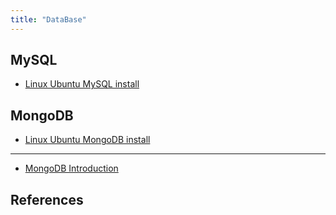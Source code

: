 ```yaml
---
title: "DataBase"
---
```


## MySQL

* [Linux Ubuntu MySQL install](/blog/ubuntu-mysqlinstall)

## MongoDB

* [Linux Ubuntu MongoDB install](/blog/ubuntu-mongodbinstall)

---

* [MongoDB Introduction](/blog/mongodb-introduction)

## References
